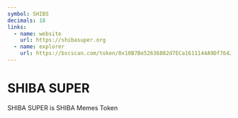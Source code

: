 ```yaml
---
symbol: SHIBS
decimals: 18
links:
  - name: website
    url: https://shibasuper.org
  - name: explorer
    url: https://bscscan.com/token/0x10B7Be52636882d7ECa1611144A9Df7642F95B5D
---
```


# SHIBA SUPER

SHIBA SUPER is SHIBA Memes Token
